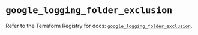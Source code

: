 # `google_logging_folder_exclusion`

Refer to the Terraform Registry for docs: [`google_logging_folder_exclusion`](https://registry.terraform.io/providers/hashicorp/google-beta/6.26.0/docs/resources/google_logging_folder_exclusion).

